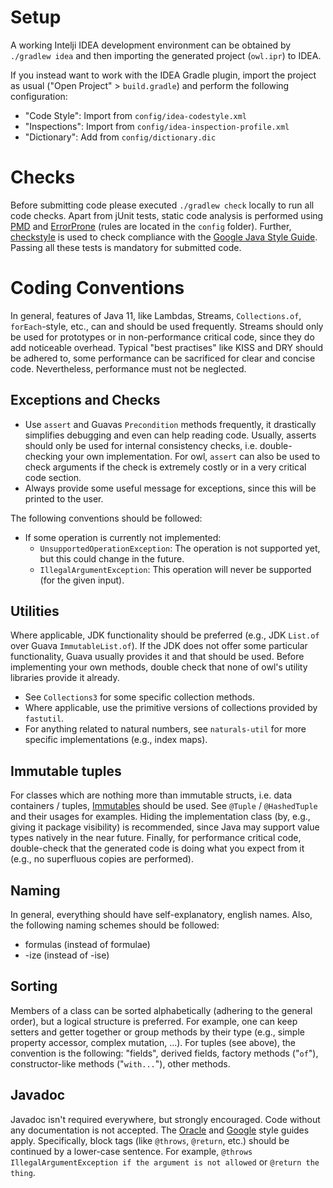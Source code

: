 # Setup

A working Intelji IDEA development environment can be obtained by `./gradlew idea` and then importing the generated project (`owl.ipr`) to IDEA.

If you instead want to work with the IDEA Gradle plugin, import the project as usual ("Open Project" > `build.gradle`) and perform the following configuration:

 * "Code Style": Import from `config/idea-codestyle.xml`
 * "Inspections": Import from `config/idea-inspection-profile.xml`
 * "Dictionary": Add from `config/dictionary.dic`


# Checks

Before submitting code please executed `./gradlew check` locally to run all code checks.
Apart from jUnit tests, static code analysis is performed using [PMD](https://pmd.github.io/) and [ErrorProne](http://errorprone.info/) (rules are located in the `config` folder).
Further, [checkstyle](http://checkstyle.sourceforge.net/) is used to check compliance with the [Google Java Style Guide](https://google.github.io/styleguide/javaguide.html).
Passing all these tests is mandatory for submitted code.


# Coding Conventions

In general, features of Java 11, like Lambdas, Streams, `Collections.of`, `forEach`-style, etc., can and should be used frequently.
Streams should only be used for prototypes or in non-performance critical code, since they do add noticeable overhead.
Typical "best practises" like KISS and DRY should be adhered to, some performance can be sacrificed for clear and concise code.
Nevertheless, performance must not be neglected.

## Exceptions and Checks

 * Use `assert` and Guavas `Precondition` methods frequently, it drastically simplifies debugging and even can help reading code.
   Usually, asserts should only be used for internal consistency checks, i.e. double-checking your own implementation.
   For owl, `assert` can also be used to check arguments if the check is extremely costly or in a very critical code section.
 * Always provide some useful message for exceptions, since this will be printed to the user.

The following conventions should be followed:

 * If some operation is currently not implemented:
   * `UnsupportedOperationException`: The operation is not supported yet, but this could change in the future.
   * `IllegalArgumentException`: This operation will never be supported (for the given input).

## Utilities

Where applicable, JDK functionality should be preferred (e.g., JDK `List.of` over Guava `ImmutableList.of`).
If the JDK does not offer some particular functionality, Guava usually provides it and that should be used.
Before implementing your own methods, double check that none of owl's utility libraries provide it already.

 * See `Collections3` for some specific collection methods.
 * Where applicable, use the primitive versions of collections provided by `fastutil`.
 * For anything related to natural numbers, see `naturals-util` for more specific implementations (e.g., index maps).

## Immutable tuples

For classes which are nothing more than immutable structs, i.e. data containers / tuples, [Immutables](http://immutables.github.io/) should be used.
See `@Tuple` / `@HashedTuple` and their usages for examples.
Hiding the implementation class (by, e.g., giving it package visibility) is recommended, since Java may support value types natively in the near future.
Finally, for performance critical code, double-check that the generated code is doing what you expect from it (e.g., no superfluous copies are performed).

## Naming

In general, everything should have self-explanatory, english names.
Also, the following naming schemes should be followed:

 * formulas (instead of formulae)
 * -ize (instead of -ise)

## Sorting

Members of a class can be sorted alphabetically (adhering to the general order), but a logical structure is preferred.
For example, one can keep setters and getter together or group methods by their type (e.g., simple property accessor, complex mutation, ...).
For tuples (see above), the convention is the following: "fields", derived fields, factory methods ("`of`"), constructor-like methods ("`with...`"), other methods.

## Javadoc

Javadoc isn't required everywhere, but strongly encouraged.
Code without any documentation is not accepted.
The [Oracle](http://www.oracle.com/technetwork/java/javase/tech/index-137868.html) and [Google](https://google.github.io/styleguide/javaguide.html#s7-javadoc) style guides apply.
Specifically, block tags (like `@throws`, `@return`, etc.) should be continued by a lower-case sentence.
For example, `@throws IllegalArgumentException if the argument is not allowed` or `@return the thing`.
